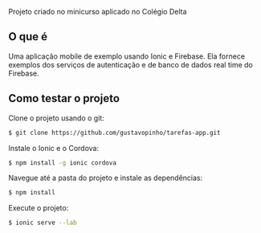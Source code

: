Projeto criado no minicurso aplicado no Colégio Delta

## O que é

Uma aplicação mobile de exemplo usando Ionic e Firebase. Ela fornece exemplos dos serviços de autenticação e de banco de dados real time do Firebase.

## Como testar o projeto

Clone o projeto usando o git:

```bash
$ git clone https://github.com/gustavopinho/tarefas-app.git
```

Instale o Ionic e o Cordova:

```bash
$ npm install -g ionic cordova
```

Navegue até a pasta do projeto e instale as dependências:

```bash
$ npm install
```

Execute o projeto:

```bash
$ ionic serve --lab
```


